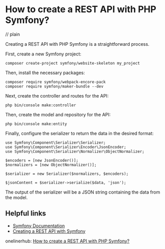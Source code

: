 # How to create a REST API with PHP Symfony?
// plain

Creating a REST API with PHP Symfony is a straightforward process.

First, create a new Symfony project:
```
composer create-project symfony/website-skeleton my_project
```

Then, install the necessary packages:
```
composer require symfony/webpack-encore-pack
composer require symfony/maker-bundle --dev
```

Next, create the controller and routes for the API:
```
php bin/console make:controller
```

Then, create the model and repository for the API:
```
php bin/console make:entity
```

Finally, configure the serializer to return the data in the desired format:
```
use Symfony\Component\Serializer\Serializer;
use Symfony\Component\Serializer\Encoder\JsonEncoder;
use Symfony\Component\Serializer\Normalizer\ObjectNormalizer;

$encoders = [new JsonEncoder()];
$normalizers = [new ObjectNormalizer()];

$serializer = new Serializer($normalizers, $encoders);

$jsonContent = $serializer->serialize($data, 'json');
```

The output of the serializer will be a JSON string containing the data from the model.

## Helpful links
- [Symfony Documentation](https://symfony.com/doc/current/index.html)
- [Creating a REST API with Symfony](https://symfony.com/doc/current/create_framework/rest_api.html)

onelinerhub: [How to create a REST API with PHP Symfony?](https://onelinerhub.com/php-symfony/how-to-create-a-rest-api-with-php-symfony)